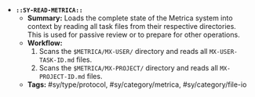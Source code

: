 *   **`::SY-READ-METRICA::`**
    *   **Summary:** Loads the complete state of the Metrica system into context by reading all task files from their respective directories. This is used for passive review or to prepare for other operations.
    *   **Workflow:**
        1.  Scans the `$METRICA/MX-USER/` directory and reads all `MX-USER-TASK-ID.md` files.
        2.  Scans the `$METRICA/MX-PROJECT/` directory and reads all `MX-PROJECT-ID.md` files.
    *   **Tags:** #sy/type/protocol, #sy/category/metrica, #sy/category/file-io
